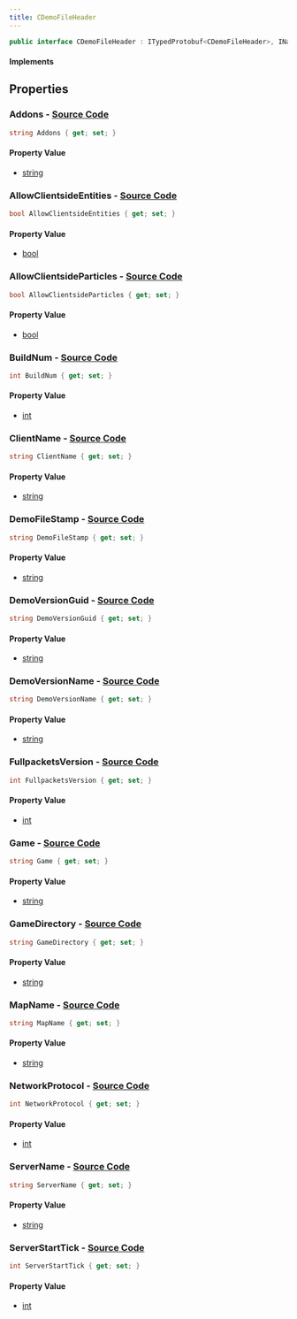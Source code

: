 ```yaml
---
title: CDemoFileHeader
---
```


```csharp
public interface CDemoFileHeader : ITypedProtobuf<CDemoFileHeader>, INativeHandle
```

#### Implements

## Properties

### **Addons** - [Source Code](https://github.com/swiftly-solution/swiftlys2/blob/main/managed/src/SwiftlyS2.Generated/Protobufs/Interfaces/CDemoFileHeader.cs#L40)

```csharp
string Addons { get; set; }
```

#### Property Value

- [string](https://learn.microsoft.com/dotnet/api/system.string)

### **AllowClientsideEntities** - [Source Code](https://github.com/swiftly-solution/swiftlys2/blob/main/managed/src/SwiftlyS2.Generated/Protobufs/Interfaces/CDemoFileHeader.cs#L34)

```csharp
bool AllowClientsideEntities { get; set; }
```

#### Property Value

- [bool](https://learn.microsoft.com/dotnet/api/system.boolean)

### **AllowClientsideParticles** - [Source Code](https://github.com/swiftly-solution/swiftlys2/blob/main/managed/src/SwiftlyS2.Generated/Protobufs/Interfaces/CDemoFileHeader.cs#L37)

```csharp
bool AllowClientsideParticles { get; set; }
```

#### Property Value

- [bool](https://learn.microsoft.com/dotnet/api/system.boolean)

### **BuildNum** - [Source Code](https://github.com/swiftly-solution/swiftlys2/blob/main/managed/src/SwiftlyS2.Generated/Protobufs/Interfaces/CDemoFileHeader.cs#L49)

```csharp
int BuildNum { get; set; }
```

#### Property Value

- [int](https://learn.microsoft.com/dotnet/api/system.int32)

### **ClientName** - [Source Code](https://github.com/swiftly-solution/swiftlys2/blob/main/managed/src/SwiftlyS2.Generated/Protobufs/Interfaces/CDemoFileHeader.cs#L22)

```csharp
string ClientName { get; set; }
```

#### Property Value

- [string](https://learn.microsoft.com/dotnet/api/system.string)

### **DemoFileStamp** - [Source Code](https://github.com/swiftly-solution/swiftlys2/blob/main/managed/src/SwiftlyS2.Generated/Protobufs/Interfaces/CDemoFileHeader.cs#L13)

```csharp
string DemoFileStamp { get; set; }
```

#### Property Value

- [string](https://learn.microsoft.com/dotnet/api/system.string)

### **DemoVersionGuid** - [Source Code](https://github.com/swiftly-solution/swiftlys2/blob/main/managed/src/SwiftlyS2.Generated/Protobufs/Interfaces/CDemoFileHeader.cs#L46)

```csharp
string DemoVersionGuid { get; set; }
```

#### Property Value

- [string](https://learn.microsoft.com/dotnet/api/system.string)

### **DemoVersionName** - [Source Code](https://github.com/swiftly-solution/swiftlys2/blob/main/managed/src/SwiftlyS2.Generated/Protobufs/Interfaces/CDemoFileHeader.cs#L43)

```csharp
string DemoVersionName { get; set; }
```

#### Property Value

- [string](https://learn.microsoft.com/dotnet/api/system.string)

### **FullpacketsVersion** - [Source Code](https://github.com/swiftly-solution/swiftlys2/blob/main/managed/src/SwiftlyS2.Generated/Protobufs/Interfaces/CDemoFileHeader.cs#L31)

```csharp
int FullpacketsVersion { get; set; }
```

#### Property Value

- [int](https://learn.microsoft.com/dotnet/api/system.int32)

### **Game** - [Source Code](https://github.com/swiftly-solution/swiftlys2/blob/main/managed/src/SwiftlyS2.Generated/Protobufs/Interfaces/CDemoFileHeader.cs#L52)

```csharp
string Game { get; set; }
```

#### Property Value

- [string](https://learn.microsoft.com/dotnet/api/system.string)

### **GameDirectory** - [Source Code](https://github.com/swiftly-solution/swiftlys2/blob/main/managed/src/SwiftlyS2.Generated/Protobufs/Interfaces/CDemoFileHeader.cs#L28)

```csharp
string GameDirectory { get; set; }
```

#### Property Value

- [string](https://learn.microsoft.com/dotnet/api/system.string)

### **MapName** - [Source Code](https://github.com/swiftly-solution/swiftlys2/blob/main/managed/src/SwiftlyS2.Generated/Protobufs/Interfaces/CDemoFileHeader.cs#L25)

```csharp
string MapName { get; set; }
```

#### Property Value

- [string](https://learn.microsoft.com/dotnet/api/system.string)

### **NetworkProtocol** - [Source Code](https://github.com/swiftly-solution/swiftlys2/blob/main/managed/src/SwiftlyS2.Generated/Protobufs/Interfaces/CDemoFileHeader.cs#L16)

```csharp
int NetworkProtocol { get; set; }
```

#### Property Value

- [int](https://learn.microsoft.com/dotnet/api/system.int32)

### **ServerName** - [Source Code](https://github.com/swiftly-solution/swiftlys2/blob/main/managed/src/SwiftlyS2.Generated/Protobufs/Interfaces/CDemoFileHeader.cs#L19)

```csharp
string ServerName { get; set; }
```

#### Property Value

- [string](https://learn.microsoft.com/dotnet/api/system.string)

### **ServerStartTick** - [Source Code](https://github.com/swiftly-solution/swiftlys2/blob/main/managed/src/SwiftlyS2.Generated/Protobufs/Interfaces/CDemoFileHeader.cs#L55)

```csharp
int ServerStartTick { get; set; }
```

#### Property Value

- [int](https://learn.microsoft.com/dotnet/api/system.int32)

